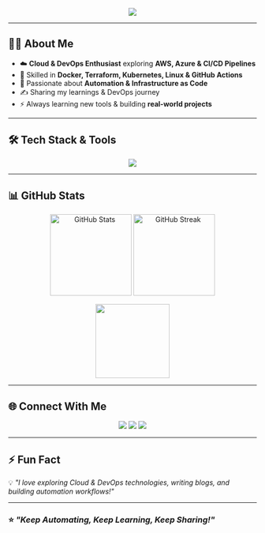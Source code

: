 <!-- 🚀 DevOps Profile README -->

<p align="center">
  <img src="https://readme-typing-svg.demolab.com?font=Fira+Code&size=26&pause=1000&color=00F7FF&center=true&vCenter=true&width=600&lines=Hi+👋,+I'm+Harshitha+G+M;Cloud+%26+DevOps+Enthusiast;Passionate+about+Automation+%26+CI%2FCD;Welcome+to+my+GitHub!">
</p>

---

## 👩‍💻 **About Me**

- ☁️ **Cloud & DevOps Enthusiast** exploring **AWS, Azure & CI/CD Pipelines**  
- 🐳 Skilled in **Docker, Terraform, Kubernetes, Linux & GitHub Actions**  
- 🔄 Passionate about **Automation & Infrastructure as Code**  
- ✍️ Sharing my learnings & DevOps journey  
- ⚡ Always learning new tools & building **real-world projects**

---

## 🛠 **Tech Stack & Tools**

<p align="center">
  <img src="https://skillicons.dev/icons?i=aws,azure,docker,kubernetes,terraform,jenkins,github,git,linux,python,bash,vscode" />
</p>

---

## 📊 **GitHub Stats**

<p align="center">
  <img src="https://github-readme-stats.vercel.app/api?username=HARSHITHA-G-M&show_icons=true&theme=radical" alt="GitHub Stats" height="165"/>
  <img src="https://github-readme-streak-stats.herokuapp.com?user=HARSHITHA-G-M&theme=radical" alt="GitHub Streak" height="165"/>
</p>

<p align="center">
  <img src="https://github-readme-stats.vercel.app/api/top-langs/?username=HARSHITHA-G-M&layout=compact&theme=radical" height="150">
</p>

---

## 🌐 **Connect With Me**

<p align="center">
<a href="https://github.com/HARSHITHA-G-M"><img src="https://img.shields.io/badge/GitHub-100000?style=for-the-badge&logo=github&logoColor=white" /></a>
<a href="YOUR_LINKEDIN_URL"><img src="https://img.shields.io/badge/LinkedIn-0077B5?style=for-the-badge&logo=linkedin&logoColor=white" /></a>
<a href="YOUR_BLOG_OR_PORTFOLIO"><img src="https://img.shields.io/badge/Portfolio-000000?style=for-the-badge&logo=About.me&logoColor=white" /></a>
</p>

---

## ⚡ **Fun Fact**
💡 *"I love exploring Cloud & DevOps technologies, writing blogs, and building automation workflows!"*

---

### ⭐ _"Keep Automating, Keep Learning, Keep Sharing!"_
